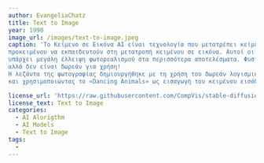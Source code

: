 ```yaml
---
author: EvangeliaChatz
title: Text to Image
year: 1990 
image_url: /images/text-to-image.jpeg
caption: 'Το Κείμενο σε Εικόνα AI είναι τεχνολογία που μετατρέπει κείμενο σε Εικόνες/Εικόνες, χρησιμοποιώντας αλγόριθμους τεχνητής νοημοσύνης. Τα μοντέλα AI τροφοδοτούνται με τεράστιο όγκο εικόνων/εικόνων με απλή περιγραφή
προκειμένου να εκπαιδευτούν στη μετατροπή κειμένου σε εικόνα. Αυτοί οι αλγόριθμοι, ακόμη κι αν μπορούν να δημιουργήσουν τέχνη τεχνητής νοημοσύνης, εξωπραγματικές εικόνες ή αστείες παράδοξες εικόνες,
υπάρχει μεγάλη έλλειψη φωτορεαλισμού στα περισσότερα αποτελέσματα. Φυσικά, υπάρχουν τεράστια και πιο έξυπνα προγράμματα δημιουργίας κειμένου σε εικόνα
αλλά δεν είναι δωρεάν για χρήση!
Η λεζάντα της φωτογραφίας δημιουργήθηκε με τη χρήση του δωρεάν λογισμικού Διαδικτύου «DeepAI», ένα Text To Image - AI Image Generator
και χρησιμοποιώντας το «Dancing Animals» ως εισαγωγή του κειμένου εισόδου.'

license_url: 'https://raw.githubusercontent.com/CompVis/stable-diffusion/main/LICENSE'
license_text: Text to Image
categories:
  - AI Alorigthm
  - AI Models
  - Text to Image
tags:
  - 
---
```


